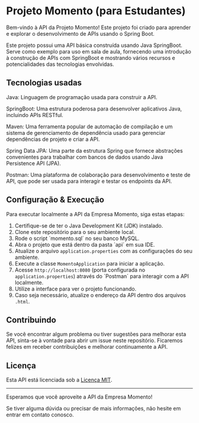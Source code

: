 # Projeto Momento (para Estudantes)

Bem-vindo à API da Projeto Momento! Este projeto foi criado para aprender e explorar o desenvolvimento de APIs usando o Spring Boot.

Este projeto possui uma API básica construída usando Java SpringBoot. Serve como exemplo para uso em sala de aula, fornecendo uma introdução à construção de APIs com SpringBoot e mostrando vários recursos e potencialidades das tecnologias envolvidas.

## Tecnologias usadas

Java: Linguagem de programação usada para construir a API.

SpringBoot: Uma estrutura poderosa para desenvolver aplicativos Java, incluindo APIs RESTful.

Maven: Uma ferramenta popular de automação de compilação e um sistema de gerenciamento de dependência usado para gerenciar dependências de projeto e criar a API.

Spring Data JPA: Uma parte da estrutura Spring que fornece abstrações convenientes para trabalhar com bancos de dados usando Java Persistence API (JPA).

Postman: Uma plataforma de colaboração para desenvolvimento e teste de API, que pode ser usada para interagir e testar os endpoints da API.

## Configuração & Execução

Para executar localmente a API da Empresa Momento, siga estas etapas:

1. Certifique-se de ter o Java Development Kit (JDK) instalado.
2. Clone este repositório para o seu ambiente local.
3. Rode o script ´momento.sql´ no seu banco MySQL.
4. Abra o projeto que está dentro da pasta ´api´ em sua IDE.
5. Atualize o arquivo `application.properties` com as configurações do seu ambiente.
6. Execute a classe `MomentoApplication` para iniciar a aplicação.
7. Acesse `http://localhost:8080` (porta configurada no  `application.properties`) através do ´Postman´ para interagir com a API localmente.
8. Utilize a interface para ver o projeto funcionando. 
9. Caso seja necessário, atualize o endereço da API dentro dos arquivos `.html`.

## Contribuindo

Se você encontrar algum problema ou tiver sugestões para melhorar esta API, sinta-se à vontade para abrir um issue neste repositório. 
Ficaremos felizes em receber contribuições e melhorar continuamente a API.

## Licença

Esta API está licenciada sob a [Licença MIT](https://opensource.org/licenses/MIT).

---

Esperamos que você aproveite a API da Empresa Momento! 

Se tiver alguma dúvida ou precisar de mais informações, não hesite em entrar em contato conosco.
